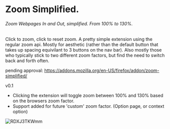 # Zoom Simplified.

###### Zoom Webpages In and Out, simplified. From 100% to 130%.

Click to zoom, click to reset zoom. A pretty simple extension using the regular zoom api. Mostly for aesthetic (rather than the default button that takes up spacing equivilant to 3 buttons on the nav bar). Also mostly those who typically stick to two different zoom factors, but find the need to switch back and forth often.

pending approval: https://addons.mozilla.org/en-US/firefox/addon/zoom-simplified/

v0.1

- Clicking the extension will toggle zoom between 100% and 130% based on the browsers zoom factor.
- Support added for future 'custom' zoom factor. (Option page, or context option)

![RDXJ3TKWmm](https://github.com/soulhotel/Zoom-Simplified-Firefox-Extension/assets/155501797/68b5818f-b9d4-45e5-bb99-e38249b5cc04)
